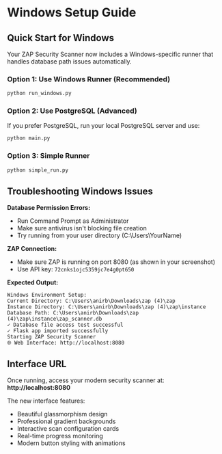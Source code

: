 # Windows Setup Guide

## Quick Start for Windows

Your ZAP Security Scanner now includes a Windows-specific runner that handles database path issues automatically.

### Option 1: Use Windows Runner (Recommended)
```bash
python run_windows.py
```

### Option 2: Use PostgreSQL (Advanced)
If you prefer PostgreSQL, run your local PostgreSQL server and use:
```bash
python main.py
```

### Option 3: Simple Runner
```bash
python simple_run.py
```

## Troubleshooting Windows Issues

**Database Permission Errors:**
- Run Command Prompt as Administrator
- Make sure antivirus isn't blocking file creation
- Try running from your user directory (C:\Users\YourName\)

**ZAP Connection:**
- Make sure ZAP is running on port 8080 (as shown in your screenshot)
- Use API key: `72cnks1ojc5359jc7e4g0pt650`

**Expected Output:**
```
Windows Environment Setup:
Current Directory: C:\Users\anirb\Downloads\zap (4)\zap
Instance Directory: C:\Users\anirb\Downloads\zap (4)\zap\instance
Database Path: C:\Users\anirb\Downloads\zap (4)\zap\instance\zap_scanner.db
✓ Database file access test successful
✓ Flask app imported successfully
Starting ZAP Security Scanner
🌐 Web Interface: http://localhost:8080
```

## Interface URL
Once running, access your modern security scanner at:
**http://localhost:8080**

The new interface features:
- Beautiful glassmorphism design
- Professional gradient backgrounds  
- Interactive scan configuration cards
- Real-time progress monitoring
- Modern button styling with animations